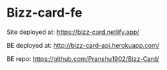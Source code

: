 # Bizz-card-fe

Site deployed at: https://bizz-card.netlify.app/

BE deployed at: http://bizz-card-api.herokuapp.com/

BE repo: https://github.com/Pranshu1902/Bizz-Card/
